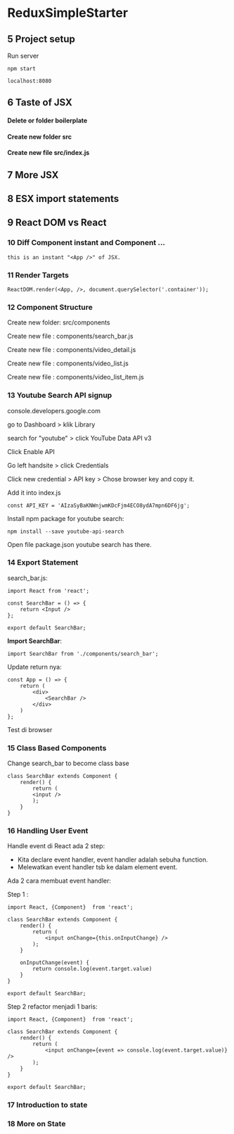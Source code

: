 # ReduxSimpleStarter

## 5 Project setup

Run server

    npm start

    localhost:8080

## 6 Taste of JSX

#### Delete or folder boilerplate

#### Create new folder src

#### Create new file src/index.js

## 7 More JSX

## 8 ESX import statements

## 9 React DOM vs React

### 10 Diff Component instant and Component ...

    this is an instant "<App />" of JSX.

### 11 Render Targets

    ReactDOM.render(<App, />, document.querySelector('.container'));

### 12 Component Structure

Create new folder: src/components

Create new file : components/search_bar.js

Create new file : components/video_detail.js    

Create new file : components/video_list.js    

Create new file : components/video_list_item.js

### 13 Youtube Search API signup

console.developers.google.com

go to Dashboard > klik Library

search for "youtube" > click YouTube Data API v3

Click Enable API

Go left handsite > click Credentials

Click new credential > API key > Chose browser key and copy it.

Add it into index.js

    const API_KEY = 'AIzaSyBaKNWnjwmKDcFjm4ECO8ydA7mpn6DF6jg';

Install npm package for youtube search:

    npm install --save youtube-api-search    

Open file package.json youtube search has there.

### 14 Export Statement

search_bar.js:

    import React from 'react';

    const SearchBar = () => {
        return <Input />
    };

    export default SearchBar;

**Import SearchBar**:

    import SearchBar from './components/search_bar';

Update return nya:

    const App = () => {
        return (
            <div>
                <SearchBar />
            </div>
        )
    };

Test di browser        

### 15 Class Based Components

Change search_bar to become class base 

    class SearchBar extends Component {
        render() {
            return (
            <input />
            );
        }
    }

### 16 Handling User Event

Handle event di React ada 2 step:

* Kita declare event handler, event handler adalah sebuha function.
* Melewatkan event handler tsb ke dalam element event.

Ada 2 cara membuat event handler:

Step 1 :

    import React, {Component}  from 'react';

    class SearchBar extends Component {
        render() {
            return (
                <input onChange={this.onInputChange} />
            );
        }

        onInputChange(event) {
            return console.log(event.target.value)
        }
    }

    export default SearchBar;

Step 2 refactor menjadi 1 baris:

    import React, {Component}  from 'react';

    class SearchBar extends Component {
        render() {
            return (
                <input onChange={event => console.log(event.target.value)} />
            );
        }
    }

    export default SearchBar;         

### 17 Introduction to state

### 18 More on State       